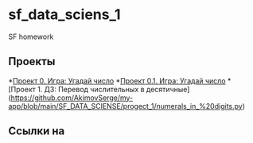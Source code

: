 # sf_data_sciens_1
SF homework
## Проекты
*[Проект 0. Игра: Угадай число](https://github.com/AkimovSerge/my-app/blob/main/SF_DATA_SCIENSE/progect_0/game.py)
*[Проект 0.1. Игра: Угадай число](https://github.com/AkimovSerge/my-app/blob/main/SF_DATA_SCIENSE/progect_0.1/game_v2.py)
*[Проект 1. ДЗ: Перевод числительных в десятичные] (https://github.com/AkimovSerge/my-app/blob/main/SF_DATA_SCIENSE/progect_1/numerals_in_%20digits.py)
## Ссылки на 
